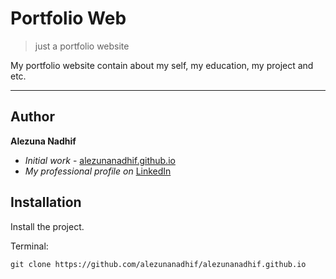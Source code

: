 # Portfolio Web

> just a portfolio website

My portfolio website contain about my self, my education, my project and etc.

---
## Author

**Alezuna Nadhif** 
* *Initial work* - [alezunanadhif.github.io](https://github.com/alezunanadhif/alezunanadhif.github.io)
* *My professional profile on* [LinkedIn](https://www.linkedin.com/in/alezunanadhif)

## Installation

Install the project.

Terminal:

`git clone https://github.com/alezunanadhif/alezunanadhif.github.io`